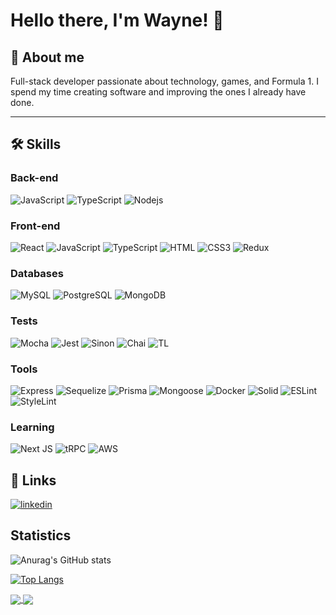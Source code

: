 # Hello there, I'm Wayne! 👋


## 🚀 About me

Full-stack developer passionate about technology, games, and Formula 1. I spend my time creating software and improving the ones I already have done.

---

## 🛠 Skills
  
### Back-end
![JavaScript](https://img.shields.io/badge/JavaScript-F7DF1E?style=for-the-badge&logo=javascript&logoColor=black)
![TypeScript](https://img.shields.io/badge/TypeScript-007ACC?style=for-the-badge&logo=typescript&logoColor=white)
![Nodejs](https://img.shields.io/badge/Node.js-43853D?style=for-the-badge&logo=node.js&logoColor=white)

### Front-end

![React](https://img.shields.io/badge/React-20232A?style=for-the-badge&logo=react&logoColor=61DAFB)
![JavaScript](https://img.shields.io/badge/JavaScript-F7DF1E?style=for-the-badge&logo=javascript&logoColor=black)
![TypeScript](https://img.shields.io/badge/TypeScript-007ACC?style=for-the-badge&logo=typescript&logoColor=white)
![HTML](https://img.shields.io/badge/HTML-239120?style=for-the-badge&logo=html5&logoColor=white)
![CSS3](https://img.shields.io/badge/CSS3-1572B6?style=for-the-badge&logo=css3&logoColor=white)
![Redux](https://img.shields.io/badge/redux-%23593d88.svg?style=for-the-badge&logo=redux&logoColor=white)

### Databases

![MySQL](https://img.shields.io/badge/MySQL-005C84?style=for-the-badge&logo=mysql&logoColor=white)
![PostgreSQL](https://img.shields.io/badge/PostgreSQL-316192?style=for-the-badge&logo=postgresql&logoColor=white)
![MongoDB](https://img.shields.io/badge/MongoDB-4EA94B?style=for-the-badge&logo=mongodb&logoColor=white)

### Tests

![Mocha](https://img.shields.io/badge/mocha.js-323330?style=for-the-badge&logo=mocha&logoColor=Brown)
![Jest](https://img.shields.io/badge/Jest-323330?style=for-the-badge&logo=Jest&logoColor=white)
![Sinon](https://img.shields.io/badge/sinon.js-323330?style=for-the-badge&logo=sinon)
![Chai](https://img.shields.io/badge/chai.js-323330?style=for-the-badge&logo=chai&logoColor=red)
![TL](https://img.shields.io/badge/testing%20library-323330?style=for-the-badge&logo=testing-library&logoColor=red)


### Tools

![Express](https://img.shields.io/badge/Express.js-404D59?style=for-the-badge)
![Sequelize](https://img.shields.io/badge/sequelize-323330?style=for-the-badge&logo=sequelize&logoColor=blue)
![Prisma](https://img.shields.io/badge/Prisma-3982CE?style=for-the-badge&logo=Prisma&logoColor=white)
![Mongoose](https://camo.githubusercontent.com/1c4275ec6246aae6b6c7ae5e014242924e2aa8dfe966655e1fabb1bdc6aaa412/68747470733a2f2f696d672e736869656c64732e696f2f62616467652f4d6f6e676f6f73652d3445413934423f7374796c653d666f722d7468652d6261646765266c6f676f3d6d6f6e676f6462266c6f676f436f6c6f723d7768697465)
![Docker](https://img.shields.io/badge/docker-%230db7ed.svg?style=for-the-badge&logo=docker&logoColor=white)
![Solid](https://img.shields.io/badge/Solid-2c4f7c?style=for-the-badge&logo=solid&logoColor=c8c9cb)
![ESLint](https://img.shields.io/badge/ESLint-4B3263?style=for-the-badge&logo=eslint&logoColor=white)
![StyleLint](https://img.shields.io/badge/stylelint-%231A1918.svg?style=for-the-badge&logo=stylelint&logoColor=white)

### Learning

![Next JS](https://img.shields.io/badge/Next-black?style=for-the-badge&logo=next.js&logoColor=white)
![tRPC](https://img.shields.io/badge/tRPC-2c4f7c?style=for-the-badge&logo=trpc&logoColor=c8c9cb)
![AWS](https://img.shields.io/badge/Amazon_AWS-232F3E?style=for-the-badge&logo=amazon-aws&logoColor=white)
## 🔗 Links
[![linkedin](https://img.shields.io/badge/linkedin-0A66C2?style=for-the-badge&logo=linkedin&logoColor=white)](https://www.linkedin.com/in/wayne-takahashi/)

## Statistics

![Anurag's GitHub stats](https://github-readme-stats.vercel.app/api?username=waynentkm&show_icons=true&theme=dracula)

[![Top Langs](https://github-readme-stats.vercel.app/api/top-langs/?username=waynentkm&layout=compact)](https://github.com/anuraghazra/github-readme-stats)

<a href="https://github.com/waynntkm">
  <img align="center" src="https://github-readme-stats.vercel.app/api?username=waynentkm&show_icons=true&theme=dracula" />
</a>
<a href="https://github.com/waynentkm">
  <img align="center" src="https://github-readme-stats.vercel.app/api/top-langs/?username=waynentkm&layout=compact" />
</a>
